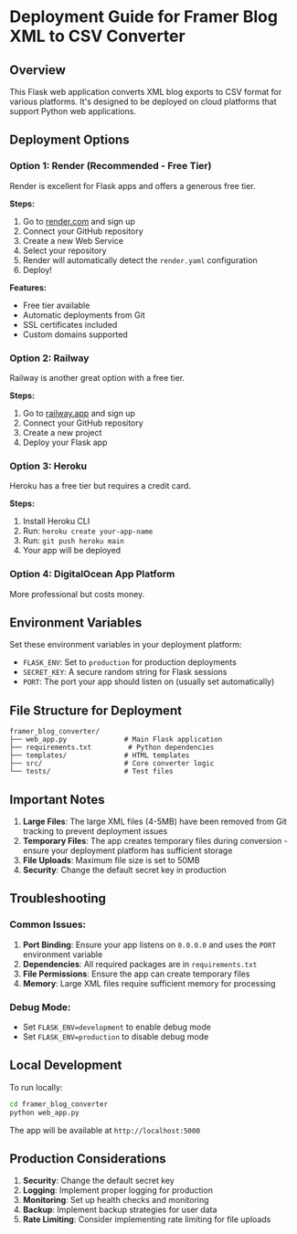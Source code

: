 # Deployment Guide for Framer Blog XML to CSV Converter

## Overview
This Flask web application converts XML blog exports to CSV format for various platforms. It's designed to be deployed on cloud platforms that support Python web applications.

## Deployment Options

### Option 1: Render (Recommended - Free Tier)
Render is excellent for Flask apps and offers a generous free tier.

**Steps:**
1. Go to [render.com](https://render.com) and sign up
2. Connect your GitHub repository
3. Create a new Web Service
4. Select your repository
5. Render will automatically detect the `render.yaml` configuration
6. Deploy!

**Features:**
- Free tier available
- Automatic deployments from Git
- SSL certificates included
- Custom domains supported

### Option 2: Railway
Railway is another great option with a free tier.

**Steps:**
1. Go to [railway.app](https://railway.app) and sign up
2. Connect your GitHub repository
3. Create a new project
4. Deploy your Flask app

### Option 3: Heroku
Heroku has a free tier but requires a credit card.

**Steps:**
1. Install Heroku CLI
2. Run: `heroku create your-app-name`
3. Run: `git push heroku main`
4. Your app will be deployed

### Option 4: DigitalOcean App Platform
More professional but costs money.

## Environment Variables

Set these environment variables in your deployment platform:

- `FLASK_ENV`: Set to `production` for production deployments
- `SECRET_KEY`: A secure random string for Flask sessions
- `PORT`: The port your app should listen on (usually set automatically)

## File Structure for Deployment

```
framer_blog_converter/
├── web_app.py              # Main Flask application
├── requirements.txt         # Python dependencies
├── templates/              # HTML templates
├── src/                    # Core converter logic
└── tests/                  # Test files
```

## Important Notes

1. **Large Files**: The large XML files (4-5MB) have been removed from Git tracking to prevent deployment issues
2. **Temporary Files**: The app creates temporary files during conversion - ensure your deployment platform has sufficient storage
3. **File Uploads**: Maximum file size is set to 50MB
4. **Security**: Change the default secret key in production

## Troubleshooting

### Common Issues:

1. **Port Binding**: Ensure your app listens on `0.0.0.0` and uses the `PORT` environment variable
2. **Dependencies**: All required packages are in `requirements.txt`
3. **File Permissions**: Ensure the app can create temporary files
4. **Memory**: Large XML files require sufficient memory for processing

### Debug Mode:
- Set `FLASK_ENV=development` to enable debug mode
- Set `FLASK_ENV=production` to disable debug mode

## Local Development

To run locally:
```bash
cd framer_blog_converter
python web_app.py
```

The app will be available at `http://localhost:5000`

## Production Considerations

1. **Security**: Change the default secret key
2. **Logging**: Implement proper logging for production
3. **Monitoring**: Set up health checks and monitoring
4. **Backup**: Implement backup strategies for user data
5. **Rate Limiting**: Consider implementing rate limiting for file uploads

